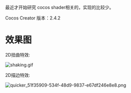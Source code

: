
最近才开始研究 cocos shader相关的，实现的比较少。


Cocos Creator 版本：2.4.2

# 效果图

2D扭曲特效:

![shaking.gif](https://i.loli.net/2020/08/20/v9t41giOZYa8eKB.gif)

2D描边特效:

![quicker_51f35909-534f-48d9-9837-e67df246e8e8.png](https://i.loli.net/2020/08/20/PVAl4aFOrW12eUf.png)
